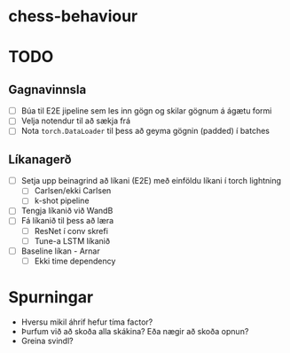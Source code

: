 # chess-behaviour

# TODO

## Gagnavinnsla

- [ ] Búa til E2E jipeline sem les inn gögn og skilar gögnum á ágætu formi
- [ ] Velja notendur til að sækja frá
- [ ] Nota `torch.DataLoader` til þess að geyma gögnin (padded) í batches

## Líkanagerð

- [ ] Setja upp beinagrind að líkani (E2E) með einföldu líkani í torch lightning
  - [ ] Carlsen/ekki Carlsen
  - [ ] k-shot pipeline
- [ ] Tengja líkanið við WandB
- [ ] Fá líkanið til þess að læra
  - [ ] ResNet í conv skrefi
  - [ ] Tune-a LSTM líkanið
- [ ] Baseline líkan - Arnar
  - [ ] Ekki time dependency

# Spurningar

- Hversu mikil áhrif hefur tíma factor?
- Þurfum við að skoða alla skákina? Eða nægir að skoða opnun?
- Greina svindl?
